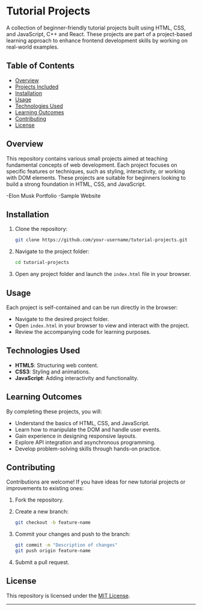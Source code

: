 # Tutorial Projects

A collection of beginner-friendly tutorial projects built using HTML, CSS, and JavaScript, C++ and React. These projects are part of a project-based learning approach to enhance frontend development skills by working on real-world examples.

## Table of Contents

- [Overview](#overview)
- [Projects Included](#projects-included)
- [Installation](#installation)
- [Usage](#usage)
- [Technologies Used](#technologies-used)
- [Learning Outcomes](#learning-outcomes)
- [Contributing](#contributing)
- [License](#license)

## Overview

This repository contains various small projects aimed at teaching fundamental concepts of web development. Each project focuses on specific features or techniques, such as styling, interactivity, or working with DOM elements. These projects are suitable for beginners looking to build a strong foundation in HTML, CSS, and JavaScript.

-Elon Musk Portfolio
-Sample Website

## Installation

1. Clone the repository:

   ```bash
   git clone https://github.com/your-username/tutorial-projects.git
   ```

2. Navigate to the project folder:

   ```bash
   cd tutorial-projects
   ```

3. Open any project folder and launch the `index.html` file in your browser.

## Usage

Each project is self-contained and can be run directly in the browser:

- Navigate to the desired project folder.
- Open `index.html` in your browser to view and interact with the project.
- Review the accompanying code for learning purposes.

## Technologies Used

- **HTML5**: Structuring web content.
- **CSS3**: Styling and animations.
- **JavaScript**: Adding interactivity and functionality.

## Learning Outcomes

By completing these projects, you will:

- Understand the basics of HTML, CSS, and JavaScript.
- Learn how to manipulate the DOM and handle user events.
- Gain experience in designing responsive layouts.
- Explore API integration and asynchronous programming.
- Develop problem-solving skills through hands-on practice.

## Contributing

Contributions are welcome! If you have ideas for new tutorial projects or improvements to existing ones:

1. Fork the repository.
2. Create a new branch:

   ```bash
   git checkout -b feature-name
   ```

3. Commit your changes and push to the branch:

   ```bash
   git commit -m "Description of changes"
   git push origin feature-name
   ```

4. Submit a pull request.

## License

This repository is licensed under the [MIT License](LICENSE).

---
